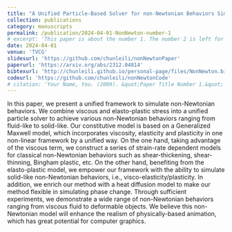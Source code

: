 ```yaml
---
title: "A Unified Particle-Based Solver for non-Newtonian Behaviors Simulation"
collection: publications
category: manuscripts
permalink: /publication/2024-04-01-NonNewton-number-1
# excerpt: 'This paper is about the number 1. The number 2 is left for future work.'
date: 2024-04-01
venue: 'TVCG'
slidesurl: 'https://github.com/chunleili/nonNewtonPaper'
paperurl: 'https://arxiv.org/abs/2312.04814'
bibtexurl: 'http://chunleili.github.io/personal-page/files/NonNewton.bib'
codeurl: 'https://github.com/chunleili/nonNewtonCode'
# citation: 'Your Name, You. (2009). &quot;Paper Title Number 1.&quot; <i>Journal 1</i>. 1(1).'
---
```

In this paper, we present a unified framework to simulate non-Newtonian behaviors. We combine viscous and elasto-plastic stress into a unified particle solver to achieve various non-Newtonian behaviors ranging from fluid-like to solid-like. Our constitutive model is based on a Generalized Maxwell model, which incorporates viscosity, elasticity and plasticity in one non-linear framework by a unified way. On the one hand, taking advantage of the viscous term, we construct a series of strain-rate dependent models for classical non-Newtonian behaviors such as shear-thickening, shear-thinning, Bingham plastic, etc. On the other hand, benefiting from the elasto-plastic model, we empower our framework with the ability to simulate solid-like non-Newtonian behaviors, i.e., visco-elasticity/plasticity. In addition, we enrich our method with a heat diffusion model to make our method flexible in simulating phase change. Through sufficient experiments, we demonstrate a wide range of non-Newtonian behaviors ranging from viscous fluid to deformable objects. We believe this non-Newtonian model will enhance the realism of physically-based animation, which has great potential for computer graphics.
